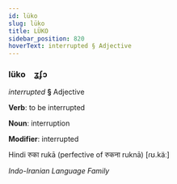 ```yaml
---
id: lüko
slug: lüko
title: LÜKO
sidebar_position: 820
hoverText: interrupted § Adjective
---
```


### lüko&emsp;<span kind="abugida">ʓʄɔ</span>

*interrupted* **§** Adjective

**Verb**: to be interrupted

**Noun**: interruption

**Modifier**: interrupted

Hindi रुका rukā (perfective of रुकना ruknā) [ɾʊ.käː]

*Indo-Iranian Language Family*